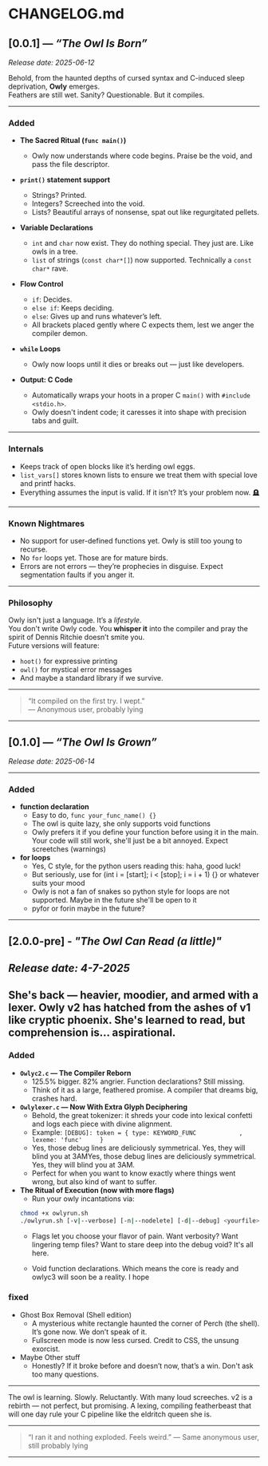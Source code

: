 # CHANGELOG.md

## [0.0.1] — *“The Owl Is Born”*  
*Release date: 2025-06-12*  

Behold, from the haunted depths of cursed syntax and C-induced sleep deprivation, **Owly** emerges.  
Feathers are still wet. Sanity? Questionable. But it compiles.

---

### Added

- **The Sacred Ritual (`func main()`)**
  - Owly now understands where code begins. Praise be the void, and pass the file descriptor.

- **`print()` statement support**
  - Strings? Printed.  
  - Integers? Screeched into the void.  
  - Lists? Beautiful arrays of nonsense, spat out like regurgitated pellets.

- **Variable Declarations**
  - `int` and `char` now exist. They do nothing special. They just are. Like owls in a tree.
  - `list` of strings (`const char*[]`) now supported. Technically a `const char*` rave.

- **Flow Control**
  - `if`: Decides.  
  - `else if`: Keeps deciding.  
  - `else`: Gives up and runs whatever’s left.  
  - All brackets placed gently where C expects them, lest we anger the compiler demon.

- **`while` Loops**
  - Owly now loops until it dies or breaks out — just like developers.

- **Output: C Code**
  - Automatically wraps your hoots in a proper C `main()` with `#include <stdio.h>`.
  - Owly doesn't indent code; it caresses it into shape with precision tabs and guilt.

---

### Internals

- Keeps track of open blocks like it’s herding owl eggs.
- `list_vars[]` stores known lists to ensure we treat them with special love and printf hacks.
- Everything assumes the input is valid. If it isn't? It’s your problem now. 🪦

---

### Known Nightmares

- No support for user-defined functions yet. Owly is still too young to recurse.
- No `for` loops yet. Those are for mature birds.
- Errors are not errors — they’re prophecies in disguise. Expect segmentation faults if you anger it.

---

### Philosophy

Owly isn't just a language. It’s a *lifestyle*.  
You don't write Owly code. You **whisper it** into the compiler and pray the spirit of Dennis Ritchie doesn’t smite you.  
Future versions will feature:  
- `hoot()` for expressive printing  
- `owl()` for mystical error messages  
- And maybe a standard library if we survive.

---

> “It compiled on the first try. I wept.”  
— Anonymous user, probably lying
---
## [0.1.0] — *“The Owl Is Grown”*  
*Release date: 2025-06-14* 

---
### Added
- **function declaration**
  - Easy to do, `func your_func_name() {}`
  - The owl is quite lazy, she only supports void functions
  - Owly prefers it if you define your function before using it in the main. Your code will still work, she'll just be a bit annoyed. Expect screetches (warnings)
- **for loops**
  - Yes, C style, for the python users reading this: haha, good luck!
  - But seriously, use for (int i = [start]; i < [stop]; i = i + 1) {} or whatever suits your mood
  - Owly is not a fan of snakes so python style for loops are not supported. Maybe in the future she'll be open to it
  - pyfor or forin maybe in the future?
---
## [2.0.0-pre] - *"The Owl Can Read (a little)"*
*Release date: 4-7-2025*
---
She's back — heavier, moodier, and armed with a lexer. **Owly v2** has hatched from the ashes of **v1**   like cryptic phoenix. She's learned to read, but comprehension is... aspirational.
---
### Added
- **`Owlyc2.c` — The Compiler Reborn**
  - 125.5% bigger. 82% angrier. Function declarations? Still missing.
  - Think of it as a large, feathered promise. A compiler that dreams big, crashes hard.
- **`Owlylexer.c` — Now With Extra Glyph Deciphering**
  - Behold, the great tokenizer: it shreds your code into lexical confetti and logs each piece with divine alignment.
  - Example:
  `[DEBUG]: token = { type: KEYWORD_FUNC            , lexeme: 'func'     }`
  - Yes, those debug lines are deliciously symmetrical. Yes, they will blind you at 3AMYes, those debug lines are deliciously symmetrical. Yes, they will blind you at 3AM.
  - Perfect for when you want to know exactly where things went wrong, but also kind of want to suffer.
- **The Ritual of Execution (now with more flags)**  
  - Run your owly incantations via:
  ```bash
  chmod +x owlyrun.sh
  ./owlyrun.sh [-v|--verbose] [-n|--nodelete] [-d|--debug] <yourfile>.owly
  ```
  - Flags let you choose your flavor of pain. Want verbosity? Want lingering temp files? Want to stare deep into the debug void? It's all here.

  - Void function declarations. Which means the core is ready and owlyc3 will soon be a reality. I hope
### fixed
- Ghost Box Removal (Shell edition)
  - A mysterious white rectangle haunted the corner of Perch (the shell). It’s gone now. We don’t speak of it.
  - Fullscreen mode is now less cursed. Credit to CSS, the unsung exorcist.
- Maybe Other stuff
  - Honestly? If it broke before and doesn’t now, that’s a win. Don't ask too many questions.
---

The owl is learning. Slowly. Reluctantly. With many loud screeches.
v2 is a rebirth — not perfect, but promising. A lexing, compiling featherbeast that will one day rule your C pipeline like the eldritch queen she is.

---
> “I ran it and nothing exploded. Feels weird.”
— Same anonymous user, still probably lying
---